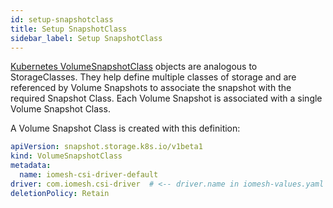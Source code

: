 ```yaml
---
id: setup-snapshotclass
title: Setup SnapshotClass
sidebar_label: Setup SnapshotClass
---
```


[Kubernetes VolumeSnapshotClass](https://kubernetes.io/docs/concepts/storage/volume-snapshot-classes/) objects are analogous to StorageClasses. They help define multiple classes of storage and are referenced by Volume Snapshots to associate the snapshot with the required Snapshot Class. Each Volume Snapshot is associated with a single Volume Snapshot Class.

A Volume Snapshot Class is created with this definition:

```yaml
apiVersion: snapshot.storage.k8s.io/v1beta1
kind: VolumeSnapshotClass
metadata:
  name: iomesh-csi-driver-default
driver: com.iomesh.csi-driver  # <-- driver.name in iomesh-values.yaml
deletionPolicy: Retain
```
